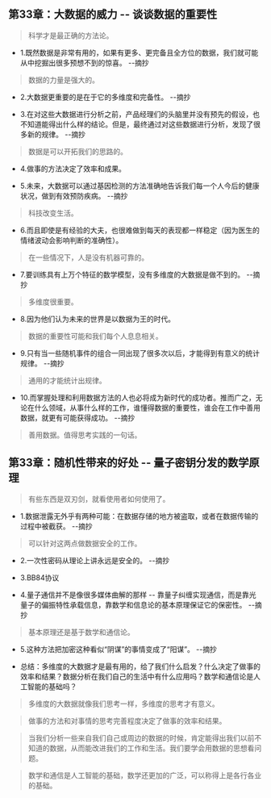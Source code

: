 ## 第33章：大数据的威力 -- 谈谈数据的重要性

>科学才是最正确的方法论。

- 1.既然数据是非常有用的，如果有更多、更完备且全方位的数据，我们就可能从中挖掘出很多预想不到的惊喜。 --摘抄

>数据的力量是强大的。

- 2.大数据更重要的是在于它的多维度和完备性。 --摘抄

- 3.在对这些大数据进行分析之前，产品经理们的头脑里并没有预先的假设，也不知道能得出什么样的结论。但是，最终通过对这些数据进行分析，发现了很多新的规律。 --摘抄

>数据是可以开拓我们的思路的。

- 4.做事的方法决定了效率和成果。

- 5.未来，大数据可以通过基因检测的方法准确地告诉我们每一个人今后的健康状况，做到有效预防疾病。 --摘抄

>科技改变生活。

- 6.而且即使是有经验的大夫，也很难做到每天的表现都一样稳定（因为医生的情绪波动会影响判断的准确性）。

>在一些情况下，人是没有机器可靠的。

- 7.要训练具有上万个特征的数学模型，没有多维度的大数据是做不到的。 --摘抄

>多维度很重要。

- 8.因为他们认为未来的世界是以数据为王的时代。

>数据的重要性可能和我们每个人息息相关。

- 9.只有当一些随机事件的组合一同出现了很多次以后，才能得到有意义的统计规律。 --摘抄

>通用的才能统计出规律。

- 10.而掌握处理和利用数据方法的人也必将成为新时代的成功者。推而广之，无论在什么领域，从事什么样的工作，谁懂得数据的重要性，谁会在工作中善用数据，就更有可能获得成功。 --摘抄

>善用数据。值得思考实践的一句话。

## 第33章：随机性带来的好处 -- 量子密钥分发的数学原理

>有些东西是双刃剑，就看使用者如何使用了。

- 1.数据泄露无外乎有两种可能：在数据存储的地方被盗取，或者在数据传输的过程中被截获。 --摘抄

>可以针对这两点做数据安全的工作。

- 2.一次性密码从理论上讲永远是安全的。 --摘抄

- 3.BB84协议

- 4.量子通信并不是像很多媒体曲解的那样 -- 靠量子纠缠实现通信，而是靠光量子的偏振特性承载信息，靠数学和信息论的基本原理保证它的保密性。 --摘抄

>基本原理还是基于数学和通信论。

- 5.这种方法把加密这种看似“阴谋”的事情变成了“阳谋”。 --摘抄

- 总结：多维度的大数据才是最有用的，给了我们什么启发？什么决定了做事的效率和结果？数据分析在我们自己的生活中有什么应用吗？数学和通信论是人工智能的基础吗？

>多维度的大数据就像我们思考一样，多维度的思考才有意义。

>做事的方法和对事情的思考完善程度决定了做事的效率和结果。

>当我们分析一些来自我们自己或周边的数据的时候，肯定能得出我们以前不知道的数据，从而能改进我们的工作和生活。我们要学会用数据的思想看问题。

>数学和通信是人工智能的基础，数学还更加的广泛，可以称得上是各行各业的基础。